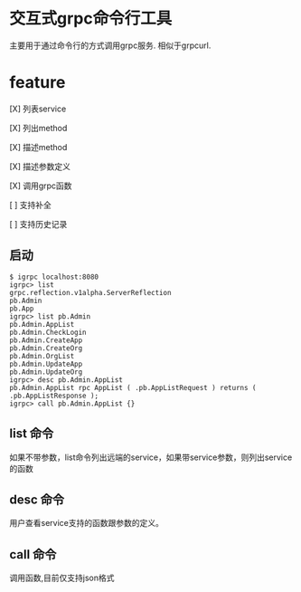 # 交互式grpc命令行工具

主要用于通过命令行的方式调用grpc服务. 相似于grpcurl.

# feature

[X] 列表service

[X] 列出method

[X] 描述method

[X] 描述参数定义

[X] 调用grpc函数

[ ] 支持补全

[ ] 支持历史记录


## 启动

```
$ igrpc localhost:8080
igrpc> list
grpc.reflection.v1alpha.ServerReflection
pb.Admin
pb.App
igrpc> list pb.Admin
pb.Admin.AppList
pb.Admin.CheckLogin
pb.Admin.CreateApp
pb.Admin.CreateOrg
pb.Admin.OrgList
pb.Admin.UpdateApp
pb.Admin.UpdateOrg
igrpc> desc pb.Admin.AppList
pb.Admin.AppList rpc AppList ( .pb.AppListRequest ) returns ( .pb.AppListResponse );
igrpc> call pb.Admin.AppList {}

```

## list 命令

如果不带参数，list命令列出远端的service，如果带service参数，则列出service的函数

## desc 命令

用户查看service支持的函数跟参数的定义。

## call 命令

调用函数,目前仅支持json格式



